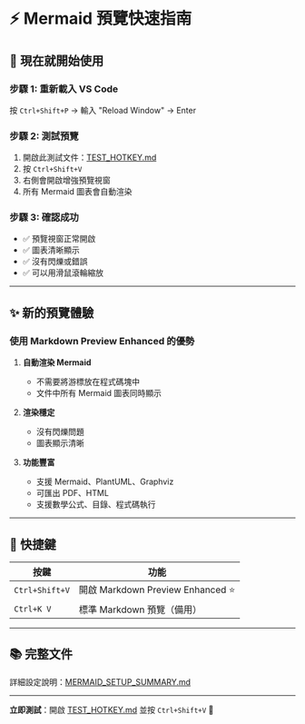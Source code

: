 # ⚡ Mermaid 預覽快速指南

## 🎯 現在就開始使用

### 步驟 1: 重新載入 VS Code
按 `Ctrl+Shift+P` → 輸入 "Reload Window" → Enter

### 步驟 2: 測試預覽
1. 開啟此測試文件：[TEST_HOTKEY.md](TEST_HOTKEY.md)
2. 按 `Ctrl+Shift+V`
3. 右側會開啟增強預覽視窗
4. 所有 Mermaid 圖表會自動渲染

### 步驟 3: 確認成功
- ✅ 預覽視窗正常開啟
- ✅ 圖表清晰顯示
- ✅ 沒有閃爍或錯誤
- ✅ 可以用滑鼠滾輪縮放

---

## ✨ 新的預覽體驗

### 使用 Markdown Preview Enhanced 的優勢

1. **自動渲染 Mermaid**
   - 不需要將游標放在程式碼塊中
   - 文件中所有 Mermaid 圖表同時顯示

2. **渲染穩定**
   - 沒有閃爍問題
   - 圖表顯示清晰

3. **功能豐富**
   - 支援 Mermaid、PlantUML、Graphviz
   - 可匯出 PDF、HTML
   - 支援數學公式、目錄、程式碼執行

---

## 🚀 快捷鍵

| 按鍵 | 功能 |
|------|------|
| `Ctrl+Shift+V` | 開啟 Markdown Preview Enhanced ⭐ |
| `Ctrl+K V` | 標準 Markdown 預覽（備用） |

---

## 📚 完整文件

詳細設定說明：[MERMAID_SETUP_SUMMARY.md](MERMAID_SETUP_SUMMARY.md)

---

**立即測試**：開啟 [TEST_HOTKEY.md](TEST_HOTKEY.md) 並按 `Ctrl+Shift+V` 🎉
